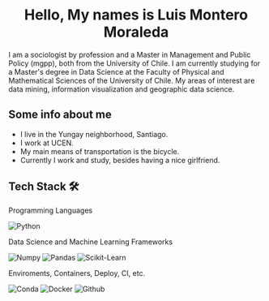
<h1 align="center">Hello, My names is Luis Montero Moraleda </h1>


I am a sociologist by profession and a Master in Management and Public Policy (mgpp), both from the University of Chile. I am currently studying for a Master's degree in Data Science at the Faculty of Physical and Mathematical Sciences of the University of Chile. My areas of interest are data mining, information visualization and geographic data science. 


## Some info about me


- I live in the Yungay neighborhood, Santiago.
- I work at UCEN.
- My main means of transportation is the bicycle.
- Currently I work and study, besides having a nice girlfriend.



## Tech Stack 🛠️

Programming Languages

![Python](https://img.shields.io/badge/Python-FFD43B?style=flat-square&logo=python&logoColor=blue)

Data Science and Machine Learning Frameworks

![Numpy](https://img.shields.io/badge/Numpy-777BB4?style=flat-square&logo=numpy&logoColor=white])
![Pandas](https://img.shields.io/badge/Pandas-2C2D72?style=flat-square&logo=pandas&logoColor=white])
![Scikit-Learn](https://img.shields.io/badge/scikit_learn-F7931E?style=flat-square&logo=scikit-learn&logoColor=white])


Enviroments, Containers, Deploy, CI, etc.

![Conda](https://img.shields.io/badge/conda-342B029.svg?&style=flat-square&logo=anaconda&logoColor=white)
![Docker](https://img.shields.io/badge/Docker-2CA5E0?style=flat-square&logo=docker&logoColor=white)
![Github](https://img.shields.io/badge/GitHub-100000?style=flat-square&logo=github&logoColor=white)

